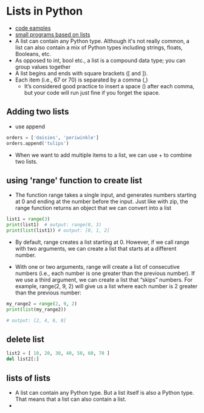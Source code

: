 
# Lists in Python


- [code eamples](https://github.com/nitops/python-practice/tree/main/1_basic_pyhon/3_lists)
- [small programs based on lists](https://github.com/nitops/python-practice/tree/main/2_python_examples/1_list_examples)
- A list can contain any Python type. Although it's not really common, a list can also contain a mix of Python types including strings, floats, Booleans, etc.
- As opposed to int, bool etc., a list is a compound data type; you can group values together
- A list begins and ends with square brackets ([ and ]).
- Each item (i.e., 67 or 70) is separated by a comma (,)
  - It’s considered good practice to insert a space () after each comma, but your code will run just fine if you forget the space.
  

## Adding two lists

- use append
```python
orders = ['daisies', 'periwinkle']
orders.append('tulips')
```

- When we want to add multiple items to a list, we can use + to combine two lists.

## using 'range' function to create list

- The function range takes a single input, and generates numbers starting at 0 and ending at the number before the input.
  Just like with zip, the range function returns an object that we can convert into a list

```python
list1 = range(3)
print(list1)  # output: range(0, 3)
print(list(list1)) # output: [0, 1, 2]
```
- By default, range creates a list starting at 0. However, if we call range with two arguments, we can create a list that starts at a different number.


- With one or two arguments, range will create a list of consecutive numbers (i.e., each number is one greater than the previous number). If we use a third argument, we can create a list that “skips” numbers. For example, range(2, 9, 2) will give us a list where each number is 2 greater than the previous number:

```python
my_range2 = range(2, 9, 2)
print(list(my_range2))

# output: [2, 4, 6, 8]
```

## delete list

```python
list2 = [ 10, 20, 30, 40, 50, 60, 70 ] 
del list2[:]
```

## lists of lists
- A list can contain any Python type. But a list itself is also a Python type. That means that a list can also contain a list.
- 